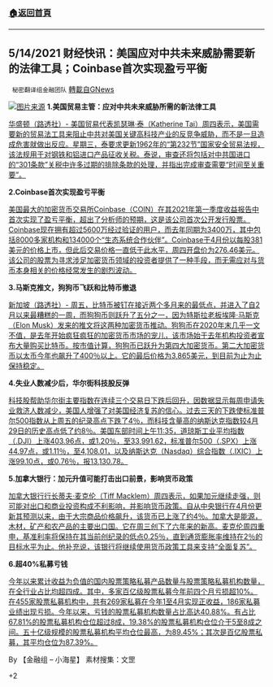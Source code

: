 ###  [:house:返回首頁](https://github.com/ourhimalayas/txt)
---

## 5/14/2021 财经快讯：美国应对中共未来威胁需要新的法律工具；Coinbase首次实现盈亏平衡
` 秘密翻译组金融团队` [轉載自GNews](https://gnews.org/zh-hans/1241949/)

![]()![](https://gnews-media-offload.s3.amazonaws.com/wp-content/uploads/2021/05/14083922/Picture1-79.png)[图片来源](https://www.ad.nl/)
**1.美国贸易主管：应对中****共****未来威胁所需的新法律工具**

[华盛顿（路透社）- 美国贸易代表凯瑟琳·泰（Katherine Tai）周四表示，美国需要新的贸易法工具来阻止中共对美国关键高科技产业的反竞争威胁，而不是一旦造成危害就做出反应。星期三，泰要求更新1962年的“第232节”国家安全贸易法规，该法规用于对钢铁和铝进口产品征收关税。泰说，审查还将包括对中共国进口的“301条款”关税中许多过期的排除条款的处理，并指出完成审查需要“时间至关重要”。](https://www.reuters.com/article/legal-us-usa-trade-china/u-s-trade-chief-new-legal-tools-needed-to-combat-future-china-threats-idUSKBN2CU2DY)

**2.Coinbase首次实现盈亏平衡**

[美国最大的加密货币交易所Coinbase（COIN）在其2021年第一季度收益报告中首次实现了盈亏平衡，超出了分析师的预期，这是该公司首次公开发行股票。Coinbase现在拥有超过5600万经过验证的用户，而去年同期为3400万，其中包括8000多家机构和134000个“生态系统合作伙伴”。Coinbase于4月份以每股381美元的价格上市，但此后交易价格一直低于此水平，周四开盘价为276.46美元。该公司的股票为寻求涉足加密货币领域的投资者提供了一种手段，而无需应对与货币本身相关的价格经常发生的剧烈波动。](https://finance.yahoo.com/news/coinbase-q1-earnings-2021-185509331.html)

**3.马斯克推文，狗狗币飞跃和比特币撤退**

[新加坡（路透社）- 周五，比特币被钉在接近两个多月来的最低点，并进入了自2月以来最糟糕的一周，而狗狗币则跃升了五分之一，因为特斯拉老板埃隆·马斯克（Elon Musk）发来的推文将这两种加密货币推动。狗狗币在2020年末几乎一文不值，是去年开始疯狂疯狂的加密货币市场的宠儿，该市场始于去年机构投资者宣布大量购买比特币。按市值计算，狗狗币已跃升为第四大加密货币。第二大加密货币以太币今年也飙升了400％以上。它的最后价格为3,865美元，到目前为止为止保持稳定。](https://in.finance.yahoo.com/news/dogecoin-pops-musk-tweets-promising-233117424.html)

**4.失业人数减少后，华尔街科技股反弹**

[科技股帮助华尔街主要指数在连续三个交易日下跌后回升，因数据显示每周申请失业救济人数减少，美国人增强了对美国经济复苏的信心。过去三天的下跌使标准普尔500指数从上周五的纪录高点下跌了4％，而科技含量高的纳斯达克指数较4月29日的历史高点低了约8％。美国东部时间上午11:35，道琼斯工业平均指数（.DJI）上涨403.96点，或1.20％，至33,991.62，标准普尔500（.SPX）上涨44.97点，或1.11％，至4,108.01，以及纳斯达克（Nasdaq）综合指数（.IXIC）上涨99.10点，或0.76％，报13,130.78。](https://www.reuters.com/business/futures-slip-fourth-day-with-focus-inflation-data-2021-05-13/)

**5.加拿大银行：加元升值可能打击出口前景，影响货币政策**

[加拿大银行行长蒂夫·麦克伦（Tiff Macklem）周四表示，如果加元继续走强，则可能对出口和商业投资构成不利影响，并影响货币政策。自从中央银行在4月份更新其预测以来，由于大宗商品价格飙升，该货币已上涨了约4％。加拿大是能源，木材，矿产和农产品的主要出口国。它在周三创下了六年来的新高。麦克伦周四重申，基准利率将保持在其当前创纪录的低点0.25％，直到通货膨胀率维持在2％的目标水平为止。他补充说，该银行将继续使用货币政策工具来支持“全面复苏”。](https://www.reuters.com/article/us-canada-cenbank/bank-of-canada-rising-c-could-hit-export-outlook-affect-monetary-policy-idUSKBN2CU1QP)

**6.超40%私募亏钱**

[今年以来累计收益为负值的国内股票策略私募产品数量与股票策略私募机构数量，在全行业占比均超四成。其中，多家百亿级股票私募今年前四个月亏损超10%。在455家股票私募机构中，共有269家私募在今年1至4月实现正收益，186家私募业绩出现亏损。今年以来，亏钱的股票私募机构数量占比高达40.88%。有占比67.81%的股票私募机构仓位超过8成，19.38%的股票私募机构仓位介于5至8成之间。五十亿级规模的股票私募机构平均仓位最高，为89.45%；其次是百亿股票私募，其平均仓位为87.39%。](https://ishare.ifeng.com/c/s/v006LYAgAisGYv11vp20kRR7c57JhFuK3RntuNXm6m7ba4F3j--jPvau3A7ZF7YehEpW3PaK5gvhNKMYETT8trxZbWg____?spss=np&amp;aman=1cI40fec67Lef8z49bp4b6Yd74dc6fR418ee015305)

By 【金融组 – 小海星】
素材搜集：文罡

+2

